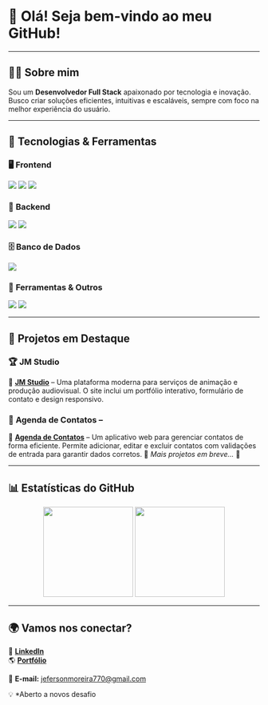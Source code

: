 # 👋 Olá! Seja bem-vindo ao meu GitHub!  

---

## 🧑‍💻 Sobre mim  
Sou um **Desenvolvedor Full Stack** apaixonado por tecnologia e inovação. Busco criar soluções eficientes, intuitivas e escaláveis, sempre com foco na melhor experiência do usuário.

---

## 🚀 Tecnologias & Ferramentas  

### 🖥️ **Frontend**  
<p align="left">
  <img src="https://img.shields.io/badge/-HTML5-E34F26?style=flat&logo=html5&logoColor=white" />
  <img src="https://img.shields.io/badge/-CSS3-1572B6?style=flat&logo=css3&logoColor=white" />
  <img src="https://img.shields.io/badge/-JavaScript-F7DF1E?style=flat&logo=javascript&logoColor=black" />
</p>

### 💾 **Backend**  
<p align="left">
  <img src="https://img.shields.io/badge/-Node.js-339933?style=flat&logo=node.js&logoColor=white" />
  <img src="https://img.shields.io/badge/-PHP-777BB4?style=flat&logo=php&logoColor=white" />
</p>

### 🗄️ **Banco de Dados**  
<p align="left">
  <img src="https://img.shields.io/badge/-MySQL-4479A1?style=flat&logo=mysql&logoColor=white" />

</p>

### 🔧 **Ferramentas & Outros**  
<p align="left">
  <img src="https://img.shields.io/badge/-Git-F05032?style=flat&logo=git&logoColor=white" />
  <img src="https://img.shields.io/badge/-VS%20Code-007ACC?style=flat&logo=visual-studio-code&logoColor=white" />
</p>

---

## 📌 Projetos em Destaque  

### 🏆 **JM Studio**  
🔹 [**JM Studio**](https://site-jm-studio.vercel.app) – Uma plataforma moderna para serviços de animação e produção audiovisual. O site inclui um portfólio interativo, formulário de contato e design responsivo.  

### 📱 **Agenda de Contatos** –  
🔹 [**Agenda de Contatos**](https://agenda-de-contatos-rosy-chi.vercel.app) – Um aplicativo web para gerenciar contatos de forma eficiente. Permite adicionar, editar e excluir contatos com validações de entrada para garantir dados corretos.
📌 *Mais projetos em breve...* 🚀  

---

## 📊 Estatísticas do GitHub  

<div align="center">
  <img height="180em" src="https://github-readme-stats.vercel.app/api?username=Jeferson7770&show_icons=true&theme=radical" />
  <img height="180em" src="https://github-readme-stats.vercel.app/api/top-langs/?username=Jeferson7770&layout=compact&theme=radical" />
</div>  

---

## 🌍 Vamos nos conectar?  

📌 [**LinkedIn**](https://www.linkedin.com/in/jefersonmoreiradev/)  
🌎 [**Portfólio**](https://site-jm-studio.vercel.app)  

📧 **E-mail:** jefersonmoreira770@gmail.com  

💡 *Aberto a novos desafio

